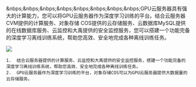 &nbps;&nbps;&nbps;&nbps;&nbps;&nbps;&nbps;&nbps;GPU云服务器具有强大的计算能力，您可以将GPU云服务器作为深度学习训练的平台。结合云服务器 CVM提供的计算服务、对象存储 COS提供的云存储服务、云数据库MySQL提供的在线数据库服务、云监控和大禹提供的安全监控服务，您可以搭建一个功能完备的深度学习离线训练系统，帮助您高效、安全地完成各种离线训练任务。


![](//mc.qcloudimg.com/static/img/dfe9c205f88c60d1fad28b0d0f73029d/image.png)

	1.	结合云服务器提供的计算服务、云监控和大禹提供的安全监控服务，搭建一个功能完备的深度学习离线训练系统，帮助您高效、安全地完成各种离线训练任务。 
	2.	GPU云服务器作为深度学习训练的平台，对象存储COS可以为GPU云服务器提供大数据量的云存储服务。

